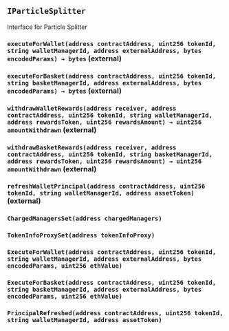 ## `IParticleSplitter`

Interface for Particle Splitter




### `executeForWallet(address contractAddress, uint256 tokenId, string walletManagerId, address externalAddress, bytes encodedParams) → bytes` (external)





### `executeForBasket(address contractAddress, uint256 tokenId, string basketManagerId, address externalAddress, bytes encodedParams) → bytes` (external)





### `withdrawWalletRewards(address receiver, address contractAddress, uint256 tokenId, string walletManagerId, address rewardsToken, uint256 rewardsAmount) → uint256 amountWithdrawn` (external)





### `withdrawBasketRewards(address receiver, address contractAddress, uint256 tokenId, string basketManagerId, address rewardsToken, uint256 rewardsAmount) → uint256 amountWithdrawn` (external)





### `refreshWalletPrincipal(address contractAddress, uint256 tokenId, string walletManagerId, address assetToken)` (external)






### `ChargedManagersSet(address chargedManagers)`





### `TokenInfoProxySet(address tokenInfoProxy)`





### `ExecuteForWallet(address contractAddress, uint256 tokenId, string walletManagerId, address externalAddress, bytes encodedParams, uint256 ethValue)`





### `ExecuteForBasket(address contractAddress, uint256 tokenId, string basketManagerId, address externalAddress, bytes encodedParams, uint256 ethValue)`





### `PrincipalRefreshed(address contractAddress, uint256 tokenId, string walletManagerId, address assetToken)`





